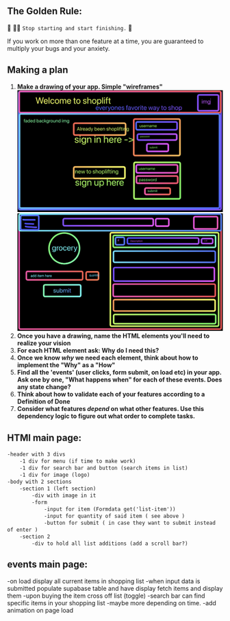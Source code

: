 ## The Golden Rule:

🦸 🦸‍♂️ `Stop starting and start finishing.` 🏁

If you work on more than one feature at a time, you are guaranteed to multiply your bugs and your anxiety.

## Making a plan

1. **Make a drawing of your app. Simple "wireframes"**
![wireframe for todo shopping list](/assets/Sign-in%20Page.png "sign in page")
![wireframe for todo shopping list](/assets/Main-page.png "main shopping list page")
1. **Once you have a drawing, name the HTML elements you'll need to realize your vision**
1. **For each HTML element ask: Why do I need this?**
1. **Once we know _why_ we need each element, think about how to implement the "Why" as a "How"**
1. **Find all the 'events' (user clicks, form submit, on load etc) in your app. Ask one by one, "What happens when" for each of these events. Does any state change?**
1. **Think about how to validate each of your features according to a Definition of Done**
1. **Consider what features _depend_ on what other features. Use this dependency logic to figure out what order to complete tasks.**

## HTMl main page:
    -header with 3 divs
        -1 div for menu (if time to make work)
        -1 div for search bar and button (search items in list)
        -1 div for image (logo)
    -body with 2 sections
        -section 1 (left section)
            -div with image in it 
            -form 
                -input for item (Formdata get('list-item'))
                -input for quantity of said item ( see above )
                -button for submit ( in case they want to submit instead of enter )
        -section 2
            -div to hold all list additions (add a scroll bar?)

## events main page:
-on load display all current items in shopping list
-when input data is submitted populate supabase table and have display fetch items and display them
-upon buying the item cross off list (toggle)
-search bar can find specific items in your shopping list
-maybe more depending on time.
-add animation on page load
